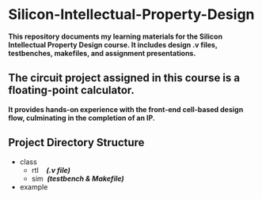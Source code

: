 # Silicon-Intellectual-Property-Design

**This repository documents my learning materials for the Silicon Intellectual Property Design course.
It includes design .v files, testbenches, makefiles, and assignment presentations.**

## The circuit project assigned in this course is a floating-point calculator.
**It provides hands-on experience with the front-end cell-based design flow, culminating in the completion of an IP.**

## Project Directory Structure
* class
  * rtl &nbsp;&nbsp; **_(.v file)_**
  * sim &nbsp;**_(testbench & Makefile)_**
* example
